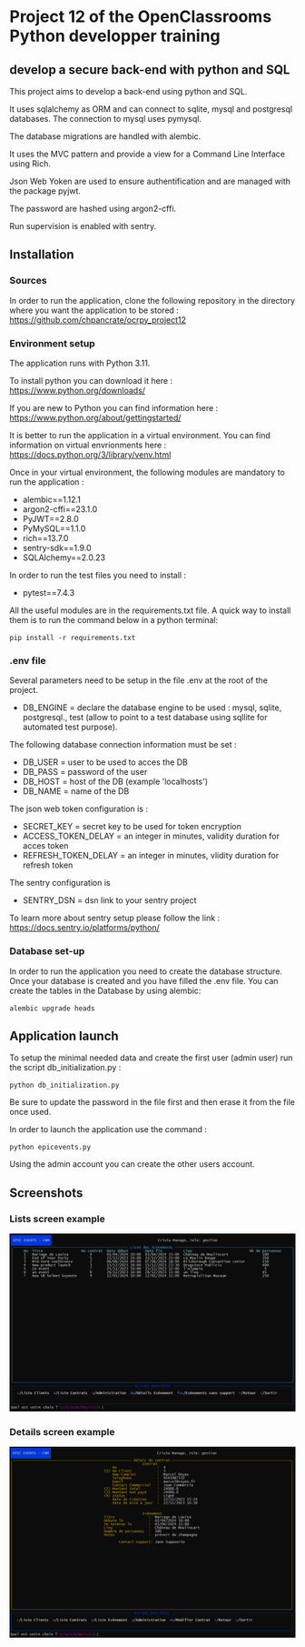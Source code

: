 # Project 12 of the OpenClassrooms Python developper training

## develop a secure back-end with python and SQL

This project aims to develop a back-end using python and SQL.

It uses sqlalchemy as ORM and can connect to sqlite, mysql and postgresql databases. The connection to mysql uses pymysql. 

The database migrations are handled with alembic.

It uses the MVC pattern and provide a view for a Command Line Interface using Rich.

Json Web Yoken are used to ensure authentification and are managed with the package pyjwt.

The password are hashed using argon2-cffi.

Run supervision is enabled with sentry.

## Installation

### Sources

In order to run the application, clone the following repository in the directory where you want the application to be stored : https://github.com/chpancrate/ocrpy_project12


### Environment setup 

The application runs with Python 3.11.

To install python you can download it here : https://www.python.org/downloads/

If you are new to Python you can find information here : https://www.python.org/about/gettingstarted/ 

It is better to run the application in a virtual environment. You can find information on virtual envrionments here : https://docs.python.org/3/library/venv.html 

Once in your virtual environment, the following modules are mandatory to run the application :
- alembic==1.12.1
- argon2-cffi==23.1.0
- PyJWT==2.8.0
- PyMySQL==1.1.0
- rich==13.7.0
- sentry-sdk==1.9.0
- SQLAlchemy==2.0.23

In order to run the test files you need to install :
- pytest==7.4.3

All the useful modules are in the requirements.txt file. A quick way to install them is to run the command below in a python terminal:
```
pip install -r requirements.txt
```

### .env file
Several parameters need to be setup in the file .env at the root of the project.

- DB_ENGINE = declare the database engine to be used : mysql, sqlite, postgresql., test (allow to point to a test database using sqllite for automated test purpose).

The following database connection information must be set :
- DB_USER = user to be used to acces the DB
- DB_PASS = password of the user
- DB_HOST = host of the DB (example 'localhosts')
- DB_NAME = name of the DB

The json web token configuration is :
- SECRET_KEY = secret key to be used for token encryption
- ACCESS_TOKEN_DELAY = an integer in minutes, validity duration for acces token 
- REFRESH_TOKEN_DELAY = an integer in minutes, vlidity duration for refresh token

The sentry configuration is 
- SENTRY_DSN = dsn link to your sentry project

To learn more about sentry setup please follow the link : https://docs.sentry.io/platforms/python/

### Database set-up

In order to run the application you need to create the database structure. Once your database is created and you have filled the .env file. You can create the tables in the Database by using alembic: 
```
alembic upgrade heads
```

## Application launch
To setup the minimal needed data and create the first user (admin user) run the script db_initialization.py :
```
python db_initialization.py
```
Be sure to update the password in the file first and then erase it from the file once used.

In order to launch the application use the command :

```
python epicevents.py
```
Using the admin account you can create the other users account.

## Screenshots

### Lists screen example

![Lists](images/event_list.png)

### Details screen example

![Details](images/contract_details.png)


